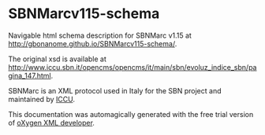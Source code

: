 SBNMarcv115-schema
==================

Navigable html schema description for SBNMarc v1.15 at http://gbonanome.github.io/SBNMarcv115-schema/. 

The original xsd is available at http://www.iccu.sbn.it/opencms/opencms/it/main/sbn/evoluz_indice_sbn/pagina_147.html.

SBNMarc is an XML protocol used in Italy for the SBN project and maintained by [ICCU](http://www.iccu.sbn.it/opencms/opencms/it/main/sbn/evoluz_indice_sbn/).

This documentation was automagically generated with the free trial version of [oXygen XML developer](http://www.oxygenxml.com/xml_developer.html).



